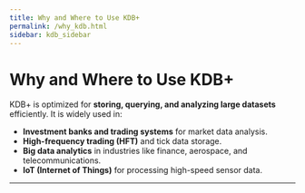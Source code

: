 ```yaml
---
title: Why and Where to Use KDB+
permalink: /why_kdb.html
sidebar: kdb_sidebar
---
```


# Why and Where to Use KDB+  

KDB+ is optimized for **storing, querying, and analyzing large datasets** efficiently. It is widely used in:
- **Investment banks and trading systems** for market data analysis.
- **High-frequency trading (HFT)** and tick data storage.
- **Big data analytics** in industries like finance, aerospace, and telecommunications.
- **IoT (Internet of Things)** for processing high-speed sensor data.

---

